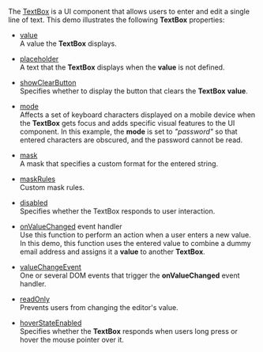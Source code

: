 The [TextBox](/Documentation/ApiReference/UI_Widgets/dxTextBox/) is a UI component that allows users to enter and edit a single line of text. This demo illustrates the following  **TextBox** properties:

- [value](/Documentation/ApiReference/UI_Widgets/dxTextBox/Configuration/#value)     
A value the **TextBox** displays.

- [placeholder](/Documentation/ApiReference/UI_Widgets/dxTextBox/Configuration/#placeholder)       
A text that the **TextBox** displays when the **value** is not defined.

- [showClearButton](/Documentation/ApiReference/UI_Widgets/dxTextBox/Configuration/#showClearButton)        
Specifies whether to display the button that clears the **TextBox** **value**.

- [mode](/Documentation/ApiReference/UI_Widgets/dxTextBox/Configuration/#mode)        
Affects a set of keyboard characters displayed on a mobile device when the **TextBox** gets focus and adds specific visual features to the UI component. In this example, the **mode** is set to *"password"* so that entered characters are obscured, and the password cannot be read.

- [mask](/Documentation/ApiReference/UI_Widgets/dxTextBox/Configuration/#mask)        
A mask that specifies a custom format for the entered string.

- [maskRules](/Documentation/ApiReference/UI_Widgets/dxTextBox/Configuration/#maskRules)        
Custom mask rules.

- [disabled](/Documentation/ApiReference/UI_Widgets/dxTextBox/Configuration/#disabled)        
Specifies whether the TextBox responds to user interaction.

- [onValueChanged](/Documentation/ApiReference/UI_Widgets/dxTextBox/Configuration/#onValueChanged) event handler      
Use this function to perform an action when a user enters a new value. In this demo, this function uses the entered value to combine a dummy email address and assigns it a **value** to another **TextBox**.

- [valueChangeEvent](/Documentation/ApiReference/UI_Widgets/dxTextBox/Configuration/#valueChangeEvent)     
One or several DOM events that trigger the **onValueChanged** event handler.

- [readOnly](/Documentation/ApiReference/UI_Widgets/dxTextBox/Configuration/#readOnly)     
Prevents users from changing the editor's value.

- [hoverStateEnabled](/Documentation/ApiReference/UI_Widgets/dxTextBox/Configuration/#hoverStateEnabled)        
Specifies whether the **TextBox** responds when users long press or hover the mouse pointer over it.
